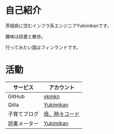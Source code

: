 # 自己紹介

茨城県に住むインフラ系エンジニアYukimikanです。

趣味は読書と散歩。

行ってみたい国はフィンランドです。

# 活動

|サービス|アカウント|
|---|---|
|GitHub|[ykmkn](https://github.com/ykmkn)|
|Qiita|[Yukimikan](https://qiita.com/ykmkn)|
|子育てブログ|[毋、時々コード](https://snow-orange.hatenablog.com/)|
|読書メーター|[Yukimikan](https://bookmeter.com/users/1530513)|


